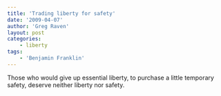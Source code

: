 ```yaml
---
title: 'Trading liberty for safety'
date: '2009-04-07'
author: 'Greg Raven'
layout: post
categories:
    - liberty
tags:
    - 'Benjamin Franklin'
---
```


Those who would give up essential liberty, to purchase a little temporary safety, deserve neither liberty nor safety.